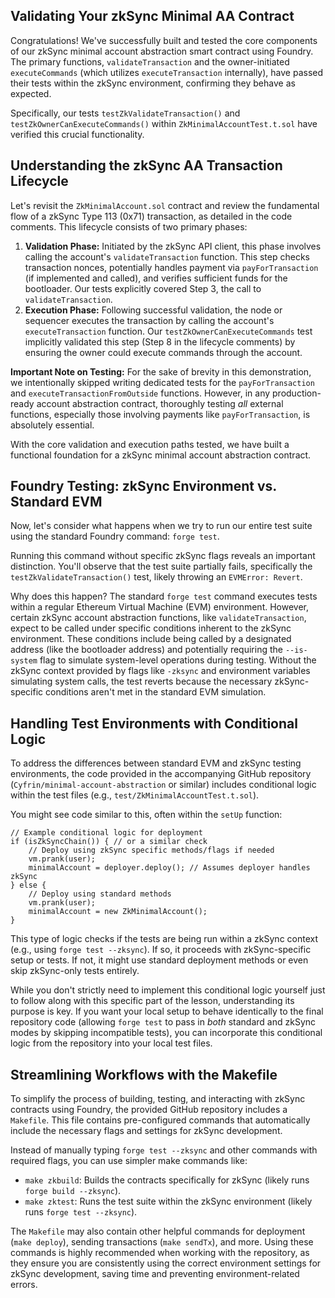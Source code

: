 ## Validating Your zkSync Minimal AA Contract

Congratulations! We've successfully built and tested the core components of our zkSync minimal account abstraction smart contract using Foundry. The primary functions, `validateTransaction` and the owner-initiated `executeCommands` (which utilizes `executeTransaction` internally), have passed their tests within the zkSync environment, confirming they behave as expected.

Specifically, our tests `testZkValidateTransaction()` and `testZkOwnerCanExecuteCommands()` within `ZkMinimalAccountTest.t.sol` have verified this crucial functionality.

## Understanding the zkSync AA Transaction Lifecycle

Let's revisit the `ZkMinimalAccount.sol` contract and review the fundamental flow of a zkSync Type 113 (0x71) transaction, as detailed in the code comments. This lifecycle consists of two primary phases:

1.  **Validation Phase:** Initiated by the zkSync API client, this phase involves calling the account's `validateTransaction` function. This step checks transaction nonces, potentially handles payment via `payForTransaction` (if implemented and called), and verifies sufficient funds for the bootloader. Our tests explicitly covered Step 3, the call to `validateTransaction`.
2.  **Execution Phase:** Following successful validation, the node or sequencer executes the transaction by calling the account's `executeTransaction` function. Our `testZkOwnerCanExecuteCommands` test implicitly validated this step (Step 8 in the lifecycle comments) by ensuring the owner could execute commands through the account.

**Important Note on Testing:** For the sake of brevity in this demonstration, we intentionally skipped writing dedicated tests for the `payForTransaction` and `executeTransactionFromOutside` functions. However, in any production-ready account abstraction contract, thoroughly testing *all* external functions, especially those involving payments like `payForTransaction`, is absolutely essential.

With the core validation and execution paths tested, we have built a functional foundation for a zkSync minimal account abstraction contract.

## Foundry Testing: zkSync Environment vs. Standard EVM

Now, let's consider what happens when we try to run our entire test suite using the standard Foundry command: `forge test`.

Running this command without specific zkSync flags reveals an important distinction. You'll observe that the test suite partially fails, specifically the `testZkValidateTransaction()` test, likely throwing an `EVMError: Revert`.

Why does this happen? The standard `forge test` command executes tests within a regular Ethereum Virtual Machine (EVM) environment. However, certain zkSync account abstraction functions, like `validateTransaction`, expect to be called under specific conditions inherent to the zkSync environment. These conditions include being called by a designated address (like the bootloader address) and potentially requiring the `--is-system` flag to simulate system-level operations during testing. Without the zkSync context provided by flags like `-zksync` and environment variables simulating system calls, the test reverts because the necessary zkSync-specific conditions aren't met in the standard EVM simulation.

## Handling Test Environments with Conditional Logic

To address the differences between standard EVM and zkSync testing environments, the code provided in the accompanying GitHub repository (`Cyfrin/minimal-account-abstraction` or similar) includes conditional logic within the test files (e.g., `test/ZkMinimalAccountTest.t.sol`).

You might see code similar to this, often within the `setUp` function:

```solidity
// Example conditional logic for deployment
if (isZkSyncChain()) { // or a similar check
    // Deploy using zkSync specific methods/flags if needed
    vm.prank(user);
    minimalAccount = deployer.deploy(); // Assumes deployer handles zkSync
} else {
    // Deploy using standard methods
    vm.prank(user);
    minimalAccount = new ZkMinimalAccount();
}
```

This type of logic checks if the tests are being run within a zkSync context (e.g., using `forge test --zksync`). If so, it proceeds with zkSync-specific setup or tests. If not, it might use standard deployment methods or even skip zkSync-only tests entirely.

While you don't strictly need to implement this conditional logic yourself just to follow along with this specific part of the lesson, understanding its purpose is key. If you want your local setup to behave identically to the final repository code (allowing `forge test` to pass in *both* standard and zkSync modes by skipping incompatible tests), you can incorporate this conditional logic from the repository into your local test files.

## Streamlining Workflows with the Makefile

To simplify the process of building, testing, and interacting with zkSync contracts using Foundry, the provided GitHub repository includes a `Makefile`. This file contains pre-configured commands that automatically include the necessary flags and settings for zkSync development.

Instead of manually typing `forge test --zksync` and other commands with required flags, you can use simpler make commands like:

*   `make zkbuild`: Builds the contracts specifically for zkSync (likely runs `forge build --zksync`).
*   `make zktest`: Runs the test suite within the zkSync environment (likely runs `forge test --zksync`).

The `Makefile` may also contain other helpful commands for deployment (`make deploy`), sending transactions (`make sendTx`), and more. Using these commands is highly recommended when working with the repository, as they ensure you are consistently using the correct environment settings for zkSync development, saving time and preventing environment-related errors.